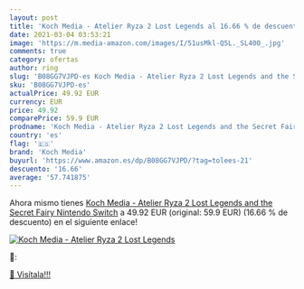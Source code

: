 ```yaml
---
layout: post
title: 'Koch Media - Atelier Ryza 2 Lost Legends al 16.66 % de descuento'
date: 2021-03-04 03:53:21
image: 'https://m.media-amazon.com/images/I/51usMkl-Q5L._SL400_.jpg'
comments: true
category: ofertas
author: ring
slug: 'B08GG7VJPD-es Koch Media - Atelier Ryza 2 Lost Legends and the Secret...'
sku: 'B08GG7VJPD-es'
actualPrice: 49.92 EUR
currency: EUR
price: 49.92
comparePrice: 59.9 EUR
prodname: 'Koch Media - Atelier Ryza 2 Lost Legends and the Secret Fairy  Nintendo Switch'
country: 'es'
flag: '🇪🇸'
brand: 'Koch Media'
buyurl: 'https://www.amazon.es/dp/B08GG7VJPD/?tag=tolees-21'
descuento: '16.66'
average: '57.741875'
---
```


Ahora mismo tienes [Koch Media - Atelier Ryza 2 Lost Legends and the Secret Fairy  Nintendo Switch](https://www.amazon.es/dp/B08GG7VJPD/?tag=tolees-21) a 49.92 EUR (original: 59.9 EUR) (16.66 %  de descuento) en el siguiente enlace!

[![Koch Media - Atelier Ryza 2 Lost Legends](https://m.media-amazon.com/images/I/51usMkl-Q5L._SL400_.jpg)](https://www.amazon.es/dp/B08GG7VJPD/?tag=tolees-21)

🔎:


[🛒 Visítala!!!](https://www.amazon.es/dp/B08GG7VJPD/?tag=tolees-21)
